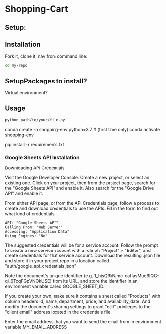 # Shopping-Cart

## Setup:

## Installation

Fork it, clone it, nav from command line:
```sh
cd my-repo
```
## SetupPackages to install?
Virtual environment?
## Usage

```sh
python path/to/your/file.py
```

conda create -n shopping-env python=3.7 # (first time only)
conda activate shopping-env

pip install -r requirements.txt

### Google Sheets API Installation

Downloading API Credentials

Visit the Google Developer Console. Create a new project, or select an existing one. Click on your project, then from the project page, search for the "Google Sheets API" and enable it. Also search for the "Google Drive API" and enable it.

From either API page, or from the API Credentials page, follow a process to create and download credentials to use the APIs. Fill in the form to find out what kind of credentials:

    API: "Google Sheets API"
    Calling From: "Web Server"
    Accessing: "Application Data"
    Using Engines: "No"

The suggested credentials will be for a service account. Follow the prompt to create a new service account with a role of: "Project" > "Editor", and create credentials for that service account. Download the resulting .json file and store it in your project repo in a location called "auth/google_api_credentials.json"




Note the document's unique identifier (e.g. 1_hisQ9kNjmc-cafIasMue6IQG-ql_6TcqFGpVNOkUSE) from its URL, and store the identifier in an environment variable called GOOGLE_SHEET_ID.

If you create your own, make sure it contains a sheet called "Products" with column headers id, name, department, price, and availability_date. And modify the document's sharing settings to grant "edit" privileges to the "client email" address located in the credentials file.


Enter the email address that you want to send the email from in environment variable MY_EMAIL_ADDRESS

